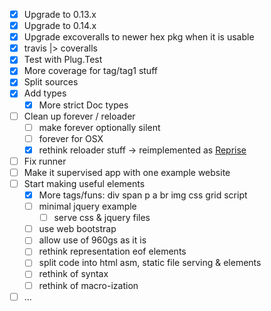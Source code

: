- [x] Upgrade to 0.13.x
- [x] Upgrade to 0.14.x
- [x] Upgrade excoveralls to newer hex pkg when it is usable
- [x] travis |> coveralls
- [x] Test with Plug.Test
- [x] More coverage for tag/tag1 stuff
- [x] Split sources
- [x] Add types
  - [x] More strict Doc types
- [ ] Clean up forever / reloader
  - [ ] make forever optionally silent
  - [ ] forever for OSX
  - [x] rethink reloader stuff -> reimplemented as [Reprise]
- [ ] Fix runner
- [ ] Make it supervised app with one example website
- [ ] Start making useful elements
  - [x] More tags/funs: div span p a br img css grid script
  - [ ] minimal jquery example
    - [ ] serve css & jquery files
  - [ ] use web bootstrap
  - [ ] allow use of 960gs as it is
  - [ ] rethink representation eof elements
  - [ ] split code into html asm, static file serving & elements
  - [ ] rethink of syntax
  - [ ] rethink of macro-ization
- [ ] ...

[Reprise]: http://github.com/herenowcoder/reprise
